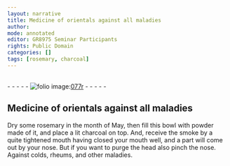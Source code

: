 ```yaml
---
layout: narrative
title: Medicine of orientals against all maladies
author:
mode: annotated
editor: GR8975 Seminar Participants
rights: Public Domain
categories: []
tags: [rosemary, charcoal]
---
```


 <br/>- - - - - <a href="http://gallica.bnf.fr/ark:/12148/btv1b10500001g/f159.image"><img src="../assets/photo-icon.png" alt="folio image: " style="display:inline-block; margin-bottom:-3px;"/>077r</a> - - - - - <br/> 
## Medicine of orientals against all maladies

 <span class="figure"></span> 
 Dry some <span class="material">rosemary</span> in the month of May, then fill this <span class="tool">bowl</span> with powder made of it, and place a lit <span class="material">charcoal</span> on top. And, receive the smoke by a quite tightened mouth having closed your mouth well, and a part will come out by your nose. But if you want to purge the head also pinch the nose. Against colds, rheums, and other maladies.
 